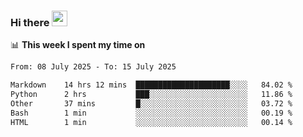 ### Hi there <a href="https://www.gautamkrishnar.com/"><img src="https://media.giphy.com/media/hvRJCLFzcasrR4ia7z/giphy.gif" width="25px"></a>

📊 **This week I spent my time on**

<!--START_SECTION:waka-->

```txt
From: 08 July 2025 - To: 15 July 2025

Markdown    14 hrs 12 mins  █████████████████████░░░░   84.02 %
Python      2 hrs           ███░░░░░░░░░░░░░░░░░░░░░░   11.86 %
Other       37 mins         █░░░░░░░░░░░░░░░░░░░░░░░░   03.72 %
Bash        1 min           ░░░░░░░░░░░░░░░░░░░░░░░░░   00.19 %
HTML        1 min           ░░░░░░░░░░░░░░░░░░░░░░░░░   00.14 %
```

<!--END_SECTION:waka-->

